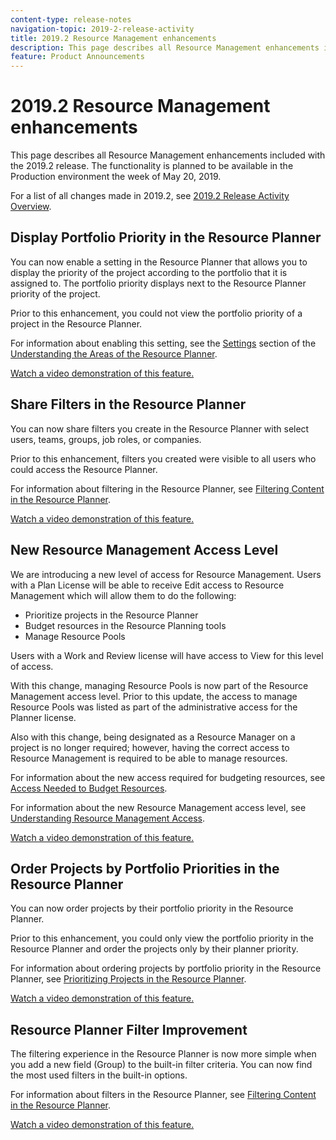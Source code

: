 ```yaml
---
content-type: release-notes
navigation-topic: 2019-2-release-activity
title: 2019.2 Resource Management enhancements
description: This page describes all Resource Management enhancements included with the 2019.2 release. The functionality is planned to be available in the Production environment the week of May 20, 2019.
feature: Product Announcements
---
```


# 2019.2 Resource Management enhancements

This page describes all Resource Management enhancements included with the 2019.2 release. The functionality is planned to be available in the Production environment the week of May 20, 2019.

For a list of all changes made in 2019.2, see [2019.2 Release Activity Overview](../../../../product-announcements/product-releases/quarterly-release-archive/2019.2-release-activity/2019.2-release-activity-overview.md).

## Display Portfolio Priority in the Resource Planner

You can now enable a setting in the Resource Planner that allows you to display the priority of the project according to the portfolio that it is assigned to. The portfolio priority displays next to the Resource Planner priority of the project.

Prior to this enhancement, you could not view the portfolio priority of a project in the Resource Planner.

For information about enabling this setting, see the [Settings](../../../../resource-mgmt/resource-planning/resource-planner-navigation.md#settings) section of the [Understanding the Areas of the Resource Planner](../../../../resource-mgmt/resource-planning/resource-planner-navigation.md).

[Watch a video demonstration of this feature.](https://vimeo.com/320563520/6971823782)

## Share Filters in the Resource Planner

You can now share filters you create in the Resource Planner with select users, teams, groups, job roles, or companies.

Prior to this enhancement, filters you created were visible to all users who could access the Resource Planner.

For information about filtering in the Resource Planner, see [Filtering Content in the Resource Planner](../../../../resource-mgmt/resource-planning/filter-resource-planner.md).

[Watch a video demonstration of this feature.](https://vimeo.com/320563565/2eeacc0178)

## New Resource Management Access Level

We are introducing a new level of access for Resource Management. Users with a Plan License will be able to receive Edit access to Resource Management which will allow them to do the following:

* Prioritize projects in the Resource Planner
* Budget resources in the Resource Planning tools
* Manage Resource Pools

Users with a Work and Review license will have access to View for this level of access.

With this change, managing Resource Pools is now part of the Resource Management access level. Prior to this update, the access to manage Resource Pools was listed as part of the administrative access for the Planner license.

Also with this change, being designated as a Resource Manager on a project is no longer required; however, having the correct access to Resource Management is required to be able to manage resources.

For information about the new access required for budgeting resources, see [Access Needed to Budget Resources](../../../../resource-mgmt/resource-planning/access-needed-to-budget-resources.md).

For information about the new Resource Management access level, see [Understanding Resource Management Access](../../../../administration-and-setup/add-users/configure-and-grant-access/grant-access-resource-management.md).

[Watch a video demonstration of this feature.](https://vimeo.com/329879184/1e4095ca4a)

## Order Projects by Portfolio Priorities in the Resource Planner

You can now order projects by their portfolio priority in the Resource Planner.

Prior to this enhancement, you could only view the portfolio priority in the Resource Planner and order the projects only by their planner priority.

For information about ordering projects by portfolio priority in the Resource Planner, see [Prioritizing Projects in the Resource Planner](../../../../resource-mgmt/resource-planning/prioritize-projects-resource-planner.md).

[Watch a video demonstration of this feature.](https://vimeo.com/329879407/d85d8c2e24)

## Resource Planner Filter Improvement

The filtering experience in the Resource Planner is now more simple when you add a new field (Group) to the built-in filter criteria. You can now find the most used filters in the built-in options.

For information about filters in the Resource Planner, see [Filtering Content in the Resource Planner](../../../../resource-mgmt/resource-planning/filter-resource-planner.md).

[Watch a video demonstration of this feature.](https://vimeo.com/329879424/9bee084343) 

